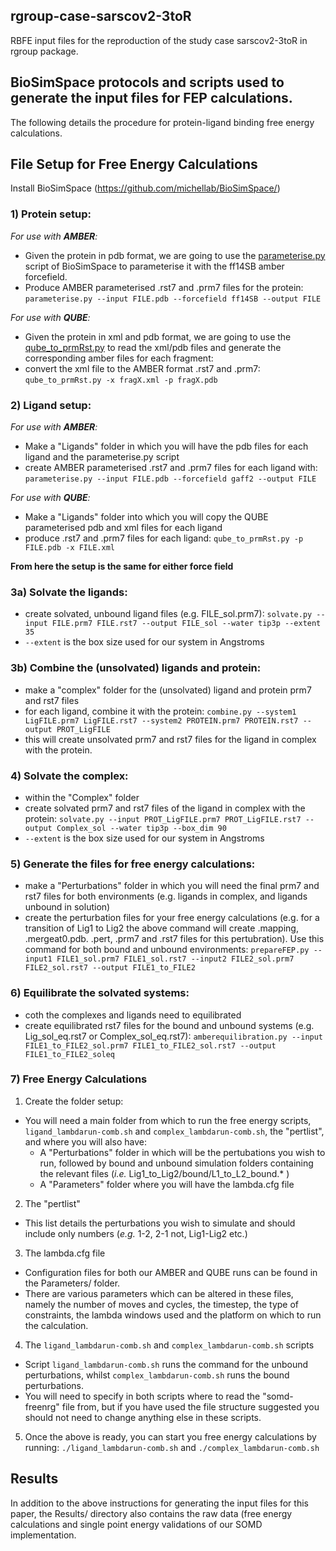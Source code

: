 ## rgroup-case-sarscov2-3toR
RBFE input files for the reproduction of the study case sarscov2-3toR in rgroup package. 

## BioSimSpace protocols and scripts used to generate the input files for FEP calculations. 

The following details the procedure for protein-ligand binding free energy calculations. 

## File Setup for Free Energy Calculations

Install BioSimSpace (https://github.com/michellab/BioSimSpace/)

### 1) Protein setup: 

  *For use with **AMBER**:*
  - Given the protein in pdb format, we are going to use the [parameterise.py](https://github.com/michellab/BioSimSpace/blob/devel/nodes/playground/parameterise.py) script of BioSimSpace to parameterise it with the ff14SB amber forcefield.
  - Produce AMBER parameterised .rst7 and .prm7 files for the protein: ```parameterise.py --input FILE.pdb --forcefield ff14SB --output FILE```
  
  *For use with **QUBE**:*
  - Given the protein in xml and pdb format, we are going to use the [qube_to_prmRst.py](https://github.com/cole-group/QUBE-SOMD-paper/blob/master/qube_to_prmRst.py) to read the xml/pdb files and generate the corresponding amber files for each fragment:
  - convert the xml file to the AMBER format .rst7 and .prm7: ```qube_to_prmRst.py -x fragX.xml -p fragX.pdb```  
  
### 2) Ligand setup:

  *For use with **AMBER**:*

  - Make a "Ligands" folder in which you will have the pdb files for each ligand and the parameterise.py script
  - create AMBER parameterised .rst7 and .prm7 files for each ligand with: ```parameterise.py --input FILE.pdb --forcefield gaff2 --output FILE```

  *For use with **QUBE**:*

  - Make a "Ligands" folder into which you will copy the QUBE parameterised pdb and xml files for each ligand
  - produce .rst7 and .prm7 files for each ligand: ```qube_to_prmRst.py -p FILE.pdb -x FILE.xml```

**From here the setup is the same for either force field**

### 3a) Solvate the ligands:

  - create solvated, unbound ligand files (e.g. FILE_sol.prm7): ```solvate.py --input FILE.prm7 FILE.rst7 --output FILE_sol --water tip3p --extent 35```
  - `--extent` is the box size used for our system in Angstroms
  
### 3b) Combine the (unsolvated) ligands and protein:

  - make a "complex" folder for the (unsolvated) ligand and protein prm7 and rst7 files
  - for each ligand, combine it with the protein: ```combine.py --system1 LigFILE.prm7 LigFILE.rst7 --system2 PROTEIN.prm7 PROTEIN.rst7 --output PROT_LigFILE```
  - this will create unsolvated prm7 and rst7 files for the ligand in complex with the protein.
  
### 4) Solvate the complex:

  - within the "Complex" folder
  - create solvated prm7 and rst7 files of the ligand in complex with the protein: ```solvate.py --input PROT_LigFILE.prm7 PROT_LigFILE.rst7 --output Complex_sol --water tip3p --box_dim 90```
  - `--extent` is the box size used for our system in Angstroms

### 5) Generate the files for free energy calculations:

  - make a "Perturbations" folder in which you will need the final prm7 and rst7 files for both environments (e.g. ligands in complex, and ligands unbound in solution)
  - create the perturbation files for your free energy calculations (e.g. for a transition of Lig1 to Lig2 the above command will create .mapping, .mergeat0.pdb. .pert, .prm7 and .rst7 files for this pertubration).  Use this command for both bound and unbound environments: ```prepareFEP.py --input1 FILE1_sol.prm7 FILE1_sol.rst7 --input2 FILE2_sol.prm7 FILE2_sol.rst7 --output FILE1_to_FILE2```
  
### 6) Equilibrate the solvated systems:

  - coth the complexes and ligands need to equilibrated
  - create equilibrated rst7 files for the bound and unbound systems (e.g. Lig_sol_eq.rst7 or Complex_sol_eq.rst7): ```amberequilibration.py --input FILE1_to_FILE2_sol.prm7 FILE1_to_FILE2_sol.rst7 --output FILE1_to_FILE2_soleq```

### 7) Free Energy Calculations

1) Create the folder setup:
  - You will need a main folder from which to run the free energy scripts, ```ligand_lambdarun-comb.sh``` and ```complex_lambdarun-comb.sh```, the "pertlist", and where you will also have:
    - A "Perturbations" folder in which will be the pertubations you wish to run, followed by bound and unbound simulation folders containing the relevant files (*i.e.* Lig1_to_Lig2/bound/L1_to_L2_bound.* ) 
    - A "Parameters" folder where you will have the lambda.cfg file

2) The "pertlist"
  - This list details the perturbations you wish to simulate and should include only numbers (*e.g.* 1-2, 2-1 not, Lig1-Lig2 etc.)

3) The lambda.cfg file
  - Configuration files for both our AMBER and QUBE runs can be found in the Parameters/ folder. 
  - There are various parameters which can be altered in these files, namely the number of moves and cycles, the timestep, the type of constraints, the lambda windows used and the platform on which to run the calculation. 

4) The ```ligand_lambdarun-comb.sh``` and ```complex_lambdarun-comb.sh``` scripts
- Script ```ligand_lambdarun-comb.sh``` runs the command for the unbound perturbations, whilst ```complex_lambdarun-comb.sh``` runs the bound perturbations. 
- You will need to specify in both scripts where to read the "somd-freenrg" file from, but if you have used the file structure suggested you should not need to change anything else in these scripts.

5) Once the above is ready, you can start you free energy calculations by running: ```./ligand_lambdarun-comb.sh``` and ```./complex_lambdarun-comb.sh```


## Results

In addition to the above instructions for generating the input files for this paper, the Results/ directory also contains the raw data (free energy calculations and single point energy validations of our SOMD implementation.


